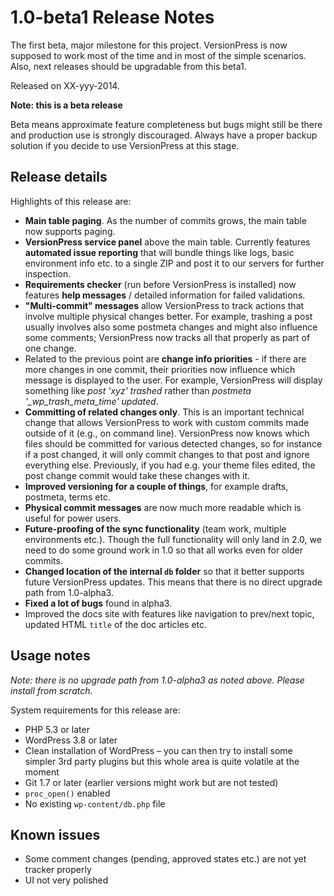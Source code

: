 # 1.0-beta1 Release Notes #

The first beta, major milestone for this project. VersionPress is now supposed to work most of the time and in most of the simple scenarios. Also, next releases should be upgradable from this beta1. 

Released on XX-yyy-2014.


<div class="note">
  <strong>Note: this is a beta release</strong>
  <p>Beta means approximate feature completeness but bugs might still be there and production use is strongly discouraged. Always have a proper backup solution if you decide to use VersionPress at this stage.</p>
</div>


## Release details ##

Highlights of this release are:

* **Main table paging**. As the number of commits grows, the main table now supports paging.
* **VersionPress service panel** above the main table. Currently features **automated issue reporting** that will bundle things like logs, basic environment info etc. to a single ZIP and post it to our servers for further inspection.
* **Requirements checker** (run before VersionPress is installed) now features **help messages** / detailed information for failed validations.
* **"Multi-commit" messages** allow VersionPress to track actions that involve multiple physical changes better. For example, trashing a post usually involves also some postmeta changes and might also influence some comments; VersionPress now tracks all that properly as part of one change.
* Related to the previous point are **change info priorities** - if there are more changes in one commit, their priorities now influence which message is displayed to the user. For example, VersionPress will display something like *post 'xyz' trashed* rather than *postmeta '_wp_trash_meta_time' updated*.
* **Committing of related changes only**. This is an important technical change that allows VersionPress to work with custom commits made outside of it (e.g., on command line). VersionPress now knows which files should be committed for various detected changes, so for instance if a post changed, it will only commit changes to that post and ignore everything else. Previously, if you had e.g. your theme files edited, the post change commit would take these changes with it.
* **Improved versioning for a couple of things**, for example drafts, postmeta, terms etc.
* **Physical commit messages** are now much more readable which is useful for power users. 
* **Future-proofing of the sync functionality** (team work, multiple environments etc.). Though the full functionality will only land in 2.0, we need to do some ground work in 1.0 so that all works even for older commits.
* **Changed location of the internal `db` folder** so that it better supports future VersionPress updates. This means that there is no direct upgrade path from 1.0-alpha3.
* **Fixed a lot of bugs** found in alpha3.
* Improved the docs site with features like navigation to prev/next topic, updated HTML `title` of the doc articles etc.



## Usage notes ##

*Note: there is no upgrade path from 1.0-alpha3 as noted above. Please install from scratch.*

System requirements for this release are:

* PHP 5.3 or later
* WordPress 3.8 or later
* Clean installation of WordPress – you can then try to install some simpler 3rd party plugins but this whole area is quite volatile at the moment
* Git 1.7 or later (earlier versions might work but are not tested)
* `proc_open()` enabled
* No existing `wp-content/db.php` file


## Known issues ##

* Some comment changes (pending, approved states etc.) are not yet tracker properly
* UI not very polished